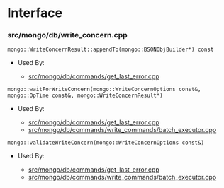 
# Interface

### src/mongo/db/write\_concern.cpp

<div></div>

    mongo::WriteConcernResult::appendTo(mongo::BSONObjBuilder*) const

- Used By:

    - [src/mongo/db/commands/get\_last\_error.cpp](../../../database\_commands)

<div></div>

    mongo::waitForWriteConcern(mongo::WriteConcernOptions const&, mongo::OpTime const&, mongo::WriteConcernResult*)

- Used By:

    - [src/mongo/db/commands/get\_last\_error.cpp](../../../database\_commands)
    - [src/mongo/db/commands/write\_commands/batch\_executor.cpp](../../../write\_commands)

<div></div>

    mongo::validateWriteConcern(mongo::WriteConcernOptions const&)

- Used By:

    - [src/mongo/db/commands/get\_last\_error.cpp](../../../database\_commands)
    - [src/mongo/db/commands/write\_commands/batch\_executor.cpp](../../../write\_commands)
